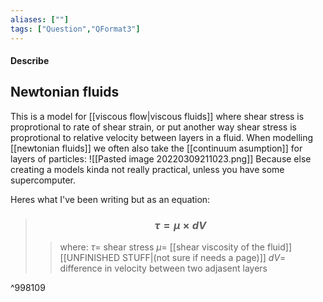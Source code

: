 ```yaml
---
aliases: [""]
tags: ["Question","QFormat3"]
---
```


#### Describe
## Newtonian fluids
This is a model for [[viscous flow|viscous fluids]] where shear stress is proprotional to rate of shear strain, or put another way shear stress is proprotional to relative velocity between layers in a fluid.
When modelling [[newtonian fluids]] we often also take the [[continuum asumption]] for layers of particles:
![[Pasted image 20220309211023.png]]
Because else creating a models kinda not really practical, unless you have some supercomputer. 

Heres what I've been writing but as an equation:

> ### $$ \tau = \mu \times dV $$ 
>> where:
>> $\tau=$ shear stress
>> $\mu=$ [[shear viscosity of the fluid]] [[UNFINISHED STUFF|(not sure if needs a page)]] 
>> $dV=$ difference in velocity between two adjasent layers

^998109
